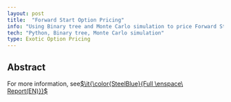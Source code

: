 ```yaml
---
layout: post
title:  "Forward Start Option Pricing"
info: "Using Binary tree and Monte Carlo simulation to price Forward Start Option"
tech: "Python, Binary tree, Monte Carlo simulation"
type: Exotic Option Pricing
---
```


## Abstract 
For more information, see[$\it{\color{SteelBlue}{Full \enspace\ Report(EN)}}$](../assets/pdfs/forward_start_option.pdf "Forward Start Option Pricing")

